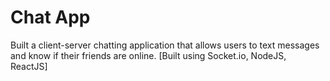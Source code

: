 # Chat App
Built a client-server chatting application that allows users to text messages and know if their friends are online. [Built using
Socket.io, NodeJS, ReactJS]
